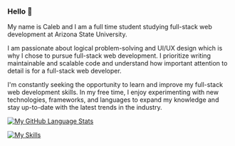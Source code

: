 ### Hello 👋<br>

My name is Caleb and I am a full time student studying full-stack web development at Arizona State University. <br>

I am passionate about logical problem-solving and UI/UX design which is why I chose to pursue full-stack web development. I prioritize writing maintainable and scalable code and understand how important attention to detail is for a full-stack web developer. <br>

I'm constantly seeking the opportunity to learn and improve my full-stack web development skills. In my free time, I enjoy experimenting with new technologies, frameworks, and languages to expand my knowledge and stay up-to-date with the latest trends in the industry. <br>

[![My GitHub Language Stats](https://github-readme-stats.vercel.app/api/top-langs/?username=caleblopez96&langs_count=5&theme=tokyonight)]()

[![My Skills](https://skillicons.dev/icons?i=html,css,js,nodejs,mysql)](https://skillsicons.dev)
